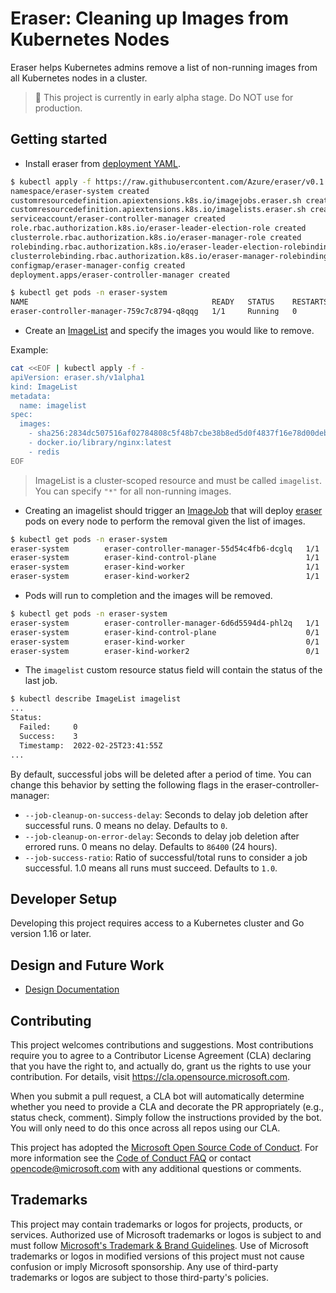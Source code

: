 # Eraser: Cleaning up Images from Kubernetes Nodes

Eraser helps Kubernetes admins remove a list of non-running images from all Kubernetes nodes in a cluster.

> 🚨 This project is currently in early alpha stage. Do NOT use for production.

## Getting started

- Install eraser from [deployment YAML](https://github.com/Azure/eraser/blob/v0.1.0/deploy/eraser.yaml).

```bash
$ kubectl apply -f https://raw.githubusercontent.com/Azure/eraser/v0.1.0/deploy/eraser.yaml
namespace/eraser-system created
customresourcedefinition.apiextensions.k8s.io/imagejobs.eraser.sh created
customresourcedefinition.apiextensions.k8s.io/imagelists.eraser.sh created
serviceaccount/eraser-controller-manager created
role.rbac.authorization.k8s.io/eraser-leader-election-role created
clusterrole.rbac.authorization.k8s.io/eraser-manager-role created
rolebinding.rbac.authorization.k8s.io/eraser-leader-election-rolebinding created
clusterrolebinding.rbac.authorization.k8s.io/eraser-manager-rolebinding created
configmap/eraser-manager-config created
deployment.apps/eraser-controller-manager created

$ kubectl get pods -n eraser-system
NAME                                         READY   STATUS    RESTARTS   AGE
eraser-controller-manager-759c7c8794-q8qqg   1/1     Running   0          22s
```

- Create an [ImageList](./test/e2e/test-data/eraser_v1alpha1_imagelist.yaml) and specify the images you would like to remove.

Example:
```bash
cat <<EOF | kubectl apply -f -
apiVersion: eraser.sh/v1alpha1
kind: ImageList
metadata:
  name: imagelist
spec:
  images:
    - sha256:2834dc507516af02784808c5f48b7cbe38b8ed5d0f4837f16e78d00deb7e7767
    - docker.io/library/nginx:latest
    - redis
EOF
```

> ImageList is a cluster-scoped resource and must be called `imagelist`. You can specify `"*"` for all non-running images.

- Creating an imagelist should trigger an [ImageJob](api/v1alpha1/imagejob_types.go) that will deploy [eraser](pkg/eraser/eraser.go) pods on every node to perform the removal given the list of images.

```bash
$ kubectl get pods -n eraser-system
eraser-system        eraser-controller-manager-55d54c4fb6-dcglq   1/1     Running   0          9m8s
eraser-system        eraser-kind-control-plane                    1/1     Running   0          11s
eraser-system        eraser-kind-worker                           1/1     Running   0          11s
eraser-system        eraser-kind-worker2                          1/1     Running   0          11s
```

- Pods will run to completion and the images will be removed.

```bash
$ kubectl get pods -n eraser-system
eraser-system        eraser-controller-manager-6d6d5594d4-phl2q   1/1     Running     0          4m16s
eraser-system        eraser-kind-control-plane                    0/1     Completed   0          22s
eraser-system        eraser-kind-worker                           0/1     Completed   0          22s
eraser-system        eraser-kind-worker2                          0/1     Completed   0          22s
```

- The `imagelist` custom resource status field will contain the status of the last job.

```bash
$ kubectl describe ImageList imagelist
...
Status:
  Failed:     0
  Success:    3
  Timestamp:  2022-02-25T23:41:55Z
...
```

By default, successful jobs will be deleted after a period of time. You can change this behavior by setting the following flags in the eraser-controller-manager:

- `--job-cleanup-on-success-delay`: Seconds to delay job deletion after successful runs. 0 means no delay. Defaults to `0`.
- `--job-cleanup-on-error-delay`: Seconds to delay job deletion after errored runs. 0 means no delay. Defaults to `86400` (24 hours).
- `--job-success-ratio`: Ratio of successful/total runs to consider a job successful. 1.0 means all runs must succeed. Defaults to `1.0`.

## Developer Setup

Developing this project requires access to a Kubernetes cluster and Go version 1.16 or later.

## Design and Future Work
* [Design Documentation](https://docs.google.com/document/d/1Rz1bkZKZSLVMjC_w8WLASPDUjfU80tjV-XWUXZ8vq3I/edit?usp=sharing)

## Contributing

This project welcomes contributions and suggestions.  Most contributions require you to agree to a Contributor License Agreement (CLA) declaring that you have the right to, and actually do, grant us the rights to use your contribution. For details, visit https://cla.opensource.microsoft.com.

When you submit a pull request, a CLA bot will automatically determine whether you need to provide a CLA and decorate the PR appropriately (e.g., status check, comment). Simply follow the instructions provided by the bot. You will only need to do this once across all repos using our CLA.

This project has adopted the [Microsoft Open Source Code of Conduct](https://opensource.microsoft.com/codeofconduct/). For more information see the [Code of Conduct FAQ](https://opensource.microsoft.com/codeofconduct/faq/) or contact [opencode@microsoft.com](mailto:opencode@microsoft.com) with any additional questions or comments.

## Trademarks

This project may contain trademarks or logos for projects, products, or services. Authorized use of Microsoft trademarks or logos is subject to and must follow [Microsoft's Trademark & Brand Guidelines](https://www.microsoft.com/en-us/legal/intellectualproperty/trademarks/usage/general). Use of Microsoft trademarks or logos in modified versions of this project must not cause confusion or imply Microsoft sponsorship. Any use of third-party trademarks or logos are subject to those third-party's policies.

